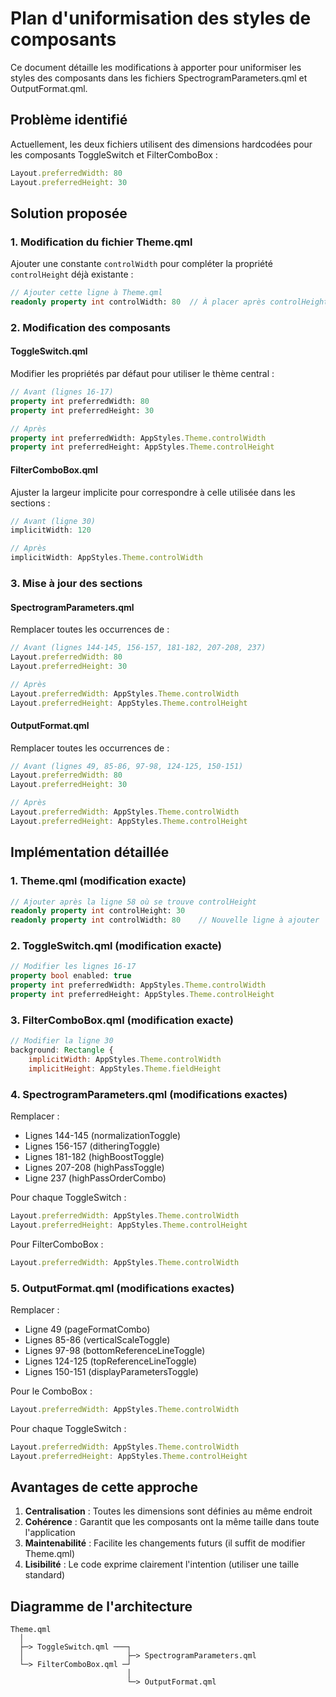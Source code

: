 # Plan d'uniformisation des styles de composants

Ce document détaille les modifications à apporter pour uniformiser les styles des composants dans les fichiers SpectrogramParameters.qml et OutputFormat.qml.

## Problème identifié

Actuellement, les deux fichiers utilisent des dimensions hardcodées pour les composants ToggleSwitch et FilterComboBox :

```qml
Layout.preferredWidth: 80
Layout.preferredHeight: 30
```

## Solution proposée

### 1. Modification du fichier Theme.qml

Ajouter une constante `controlWidth` pour compléter la propriété `controlHeight` déjà existante :

```qml
// Ajouter cette ligne à Theme.qml
readonly property int controlWidth: 80  // À placer après controlHeight (ligne 58)
```

### 2. Modification des composants

#### ToggleSwitch.qml

Modifier les propriétés par défaut pour utiliser le thème central :

```qml
// Avant (lignes 16-17)
property int preferredWidth: 80
property int preferredHeight: 30

// Après
property int preferredWidth: AppStyles.Theme.controlWidth
property int preferredHeight: AppStyles.Theme.controlHeight
```

#### FilterComboBox.qml

Ajuster la largeur implicite pour correspondre à celle utilisée dans les sections :

```qml
// Avant (ligne 30)
implicitWidth: 120

// Après
implicitWidth: AppStyles.Theme.controlWidth
```

### 3. Mise à jour des sections

#### SpectrogramParameters.qml

Remplacer toutes les occurrences de :

```qml
// Avant (lignes 144-145, 156-157, 181-182, 207-208, 237)
Layout.preferredWidth: 80
Layout.preferredHeight: 30

// Après
Layout.preferredWidth: AppStyles.Theme.controlWidth
Layout.preferredHeight: AppStyles.Theme.controlHeight
```

#### OutputFormat.qml

Remplacer toutes les occurrences de :

```qml
// Avant (lignes 49, 85-86, 97-98, 124-125, 150-151)
Layout.preferredWidth: 80
Layout.preferredHeight: 30

// Après
Layout.preferredWidth: AppStyles.Theme.controlWidth
Layout.preferredHeight: AppStyles.Theme.controlHeight
```

## Implémentation détaillée

### 1. Theme.qml (modification exacte)

```qml
// Ajouter après la ligne 58 où se trouve controlHeight
readonly property int controlHeight: 30
readonly property int controlWidth: 80    // Nouvelle ligne à ajouter
```

### 2. ToggleSwitch.qml (modification exacte)

```qml
// Modifier les lignes 16-17
property bool enabled: true
property int preferredWidth: AppStyles.Theme.controlWidth
property int preferredHeight: AppStyles.Theme.controlHeight
```

### 3. FilterComboBox.qml (modification exacte)

```qml
// Modifier la ligne 30
background: Rectangle {
    implicitWidth: AppStyles.Theme.controlWidth
    implicitHeight: AppStyles.Theme.fieldHeight
```

### 4. SpectrogramParameters.qml (modifications exactes)

Remplacer :
- Lignes 144-145 (normalizationToggle)
- Lignes 156-157 (ditheringToggle)
- Lignes 181-182 (highBoostToggle)
- Lignes 207-208 (highPassToggle)
- Ligne 237 (highPassOrderCombo)

Pour chaque ToggleSwitch :
```qml
Layout.preferredWidth: AppStyles.Theme.controlWidth
Layout.preferredHeight: AppStyles.Theme.controlHeight
```

Pour FilterComboBox :
```qml
Layout.preferredWidth: AppStyles.Theme.controlWidth
```

### 5. OutputFormat.qml (modifications exactes)

Remplacer :
- Ligne 49 (pageFormatCombo)
- Lignes 85-86 (verticalScaleToggle)
- Lignes 97-98 (bottomReferenceLineToggle)
- Lignes 124-125 (topReferenceLineToggle)
- Lignes 150-151 (displayParametersToggle)

Pour le ComboBox :
```qml
Layout.preferredWidth: AppStyles.Theme.controlWidth
```

Pour chaque ToggleSwitch :
```qml
Layout.preferredWidth: AppStyles.Theme.controlWidth
Layout.preferredHeight: AppStyles.Theme.controlHeight
```

## Avantages de cette approche

1. **Centralisation** : Toutes les dimensions sont définies au même endroit
2. **Cohérence** : Garantit que les composants ont la même taille dans toute l'application
3. **Maintenabilité** : Facilite les changements futurs (il suffit de modifier Theme.qml)
4. **Lisibilité** : Le code exprime clairement l'intention (utiliser une taille standard)

## Diagramme de l'architecture

```
Theme.qml
  │
  ├─> ToggleSwitch.qml ───┐
  │                       ├─> SpectrogramParameters.qml
  └─> FilterComboBox.qml ─┘
                          │
                          └─> OutputFormat.qml